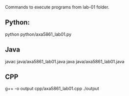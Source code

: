 
Commands to execute programs from lab-01 folder.

Python:
-------
python python/axa5861_lab01.py

Java
-------
javac java/axa5861_lab01.java
java java/axa5861_lab01.java

CPP
---
g++ -o output cpp/axa5861_lab01.cpp
./output